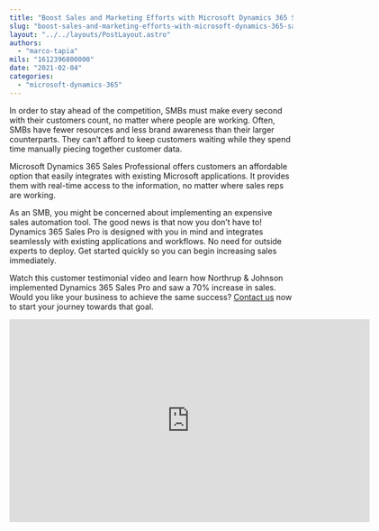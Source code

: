 ```yaml
---
title: "Boost Sales and Marketing Efforts with Microsoft Dynamics 365 Sales Professional"
slug: "boost-sales-and-marketing-efforts-with-microsoft-dynamics-365-sales-professional"
layout: "../../layouts/PostLayout.astro"
authors: 
  - "marco-tapia"
mils: "1612396800000"
date: "2021-02-04"
categories: 
  - "microsoft-dynamics-365"
---
```


In order to stay ahead of the competition, SMBs must make every second with their customers count, no matter where people are working. Often, SMBs have fewer resources and less brand awareness than their larger counterparts. They can’t afford to keep customers waiting while they spend time manually piecing together customer data.

Microsoft Dynamics 365 Sales Professional offers customers an affordable option that easily integrates with existing Microsoft applications. It provides them with real-time access to the information, no matter where sales reps are working.

As an SMB, you might be concerned about implementing an expensive sales automation tool. The good news is that now you don’t have to! Dynamics 365 Sales Pro is designed with you in mind and integrates seamlessly with existing applications and workflows. No need for outside experts to deploy. Get started quickly so you can begin increasing sales immediately.

Watch this customer testimonial video and learn how Northrup & Johnson implemented Dynamics 365 Sales Pro and saw a 70% increase in sales. Would you like your business to achieve the same success? [Contact us](https://picnet.com.au/blog/boost-sales-and-marketing-efforts-with-microsoft-dynamics-365-sales-professional/#contactus) now to start your journey towards that goal.

<iframe width="640" height="360" src="https://www.youtube.com/embed/p-9mn5BPw8c" title="YouTube video player" frameborder="0" allow="accelerometer; autoplay; clipboard-write; encrypted-media; gyroscope; picture-in-picture; web-share" allowfullscreen></iframe>
